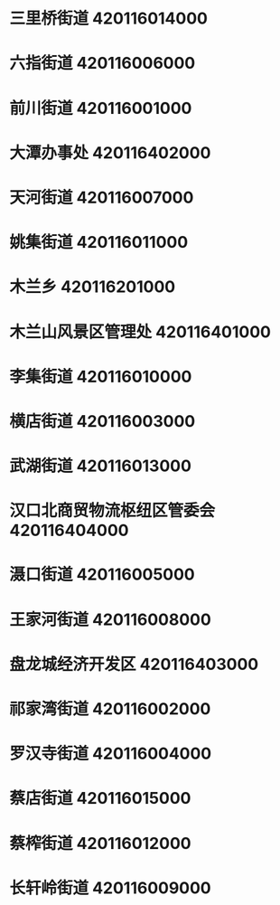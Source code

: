 # 三里桥街道 420116014000
# 六指街道 420116006000
# 前川街道 420116001000
# 大潭办事处 420116402000
# 天河街道 420116007000
# 姚集街道 420116011000
# 木兰乡 420116201000
# 木兰山风景区管理处 420116401000
# 李集街道 420116010000
# 横店街道 420116003000
# 武湖街道 420116013000
# 汉口北商贸物流枢纽区管委会 420116404000
# 滠口街道 420116005000
# 王家河街道 420116008000
# 盘龙城经济开发区 420116403000
# 祁家湾街道 420116002000
# 罗汉寺街道 420116004000
# 蔡店街道 420116015000
# 蔡榨街道 420116012000
# 长轩岭街道 420116009000
